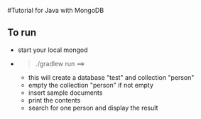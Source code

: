 #Tutorial for Java with MongoDB

## To run
* start your local mongod
* > ./gradlew run ==>
   *  this will create a database "test" and collection "person"
   *  empty the collection "person" if not empty
   *  insert sample documents
   *  print the contents
   *  search for one person and display the result